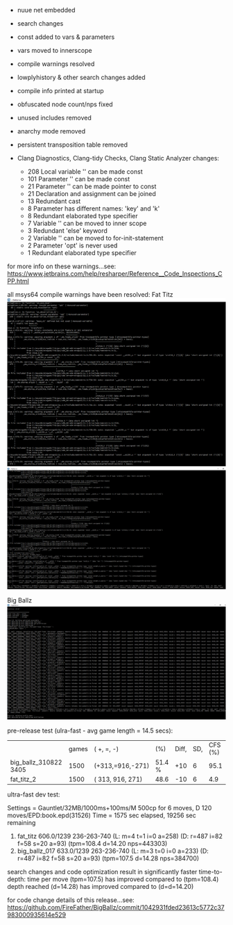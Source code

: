 
- nuue net embedded
- search changes
- const added to vars & parameters
- vars moved to innerscope
- compile warnings resolved
- lowplyhistory & other search changes added
- compile info printed at startup
- obfuscated node count/nps fixed
- unused includes removed
- anarchy mode removed
- persistent transposition table removed

- Clang Diagnostics, Clang-tidy Checks, Clang Static Analyzer changes:
	- 208 Local variable '' can be made const
	- 101 Parameter '' can be made const
	- 21 Parameter '' can be made pointer to const	
	- 21 Declaration and assignment can be joined
    - 13 Redundant cast	
	- 8 Parameter has different names: 'key' and 'k'
    - 8 Redundant elaborated type specifier
	- 7 Variable '' can be moved to inner scope
	- 3 Redundant 'else' keyword	
	- 2 Variable '' can be moved to for-init-statement
    - 2 Parameter 'opt' is never used	
	- 1 Redundant elaborated type specifier
	
for more info on these warnings...see:
https://www.jetbrains.com/help/resharper/Reference__Code_Inspections_CPP.html


all msys64 compile warnings have been resolved:
Fat Titz
![alt tag](https://raw.githubusercontent.com/FireFather/BigBallz/master/bitmaps/fattitz_compile_warnings_1.png)
![alt tag](https://raw.githubusercontent.com/FireFather/BigBallz/master/bitmaps/fattitz_compile_warnings_2.png)


Big Ballz
![alt tag](https://raw.githubusercontent.com/FireFather/BigBallz/master/bitmaps/bigballz_clean_compile.png)

pre-release test (ulra-fast - avg game length = 14.5 secs):

|                       |           |           |           |           |           |           |
| --------------------- | --------- | --------- | --------- | --------- | --------- | --------- |
|                       |  games    |(   +,   =,   -)  |(%)    |Diff,  |SD, |CFS (%)|
| big_ballz_310822 3405 |   1500    |(+313,=916,-271)  |51.4 % |+10    |6   |95.1   |
| fat_titz_2            |   1500    |( 313, 916, 271)  |48.6   |-10    |6   |4.9    |
   
ultra-fast dev test:

Settings = Gauntlet/32MB/1000ms+100ms/M 500cp for 6 moves, D 120 moves/EPD:book.epd(31526)
Time = 1575 sec elapsed, 19256 sec remaining
 1.  fat_titz                 	606.0/1239	236-263-740  	(L: m=4 t=1 i=0 a=258)	(D: r=487 i=82 f=58 s=20 a=93)	(tpm=108.4 d=14.20 nps=443303)
 2.  big_ballz_017            	633.0/1239	263-236-740  	(L: m=3 t=0 i=0 a=233)	(D: r=487 i=82 f=58 s=20 a=93)	(tpm=107.5 d=14.28 nps=384700)
 
 
search changes and code optimization result in significantly faster time-to-depth:
time per move (tpm=107.5) has improved compared to (tpm=108.4)
depth reached (d=14.28) has improved compared to (d=d=14.20)


for code change details of this release...see:
https://github.com/FireFather/BigBallz/commit/1042931fded23613c5772c37983000935614e529
